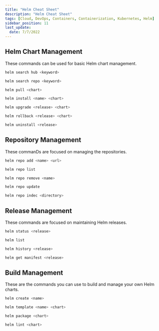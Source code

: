 ```yaml
---
title: "Helm Cheat Sheet"
description: "Helm Cheat Sheet"
tags: [Cloud, DevOps, Containers, Containerization, Kubernetes, Helm]
sidebar_position: 11
last_update:
  date: 7/7/2022
---
```




## Helm Chart Management

These commands can be used for basic Helm chart management. 

```bash
helm search hub <keyword> 
```
```bash
helm search repo <keyword>
```
```bash
helm pull <chart> 
```
```bash
helm install <name> <chart> 
```
```bash
helm upgrade <release> <chart>
```
```bash
helm rollback <release> <chart>
```
```bash
helm uninstall <release> 
```

## Repository Management

These commanDs are focused on managing the repositories.

```bash
helm repo add <name> <url>
```
```bash
helm repo list 
```
```bash
helm repo remove <name>
```
```bash
helm repo update 
```
```bash
helm repo indec <directory> 
```


## Release Management

These commands are focused on maintaining Helm releases.

```bash
helm status <release>  
```
```bash
helm list 
```
```bash
helm history <release>
```
```bash
helm get manifest <release>
```

## Build Management 

These are the commands you can use to build and manage your own Helm charts.

```bash
helm create <name> 
```
```bash
helm template <name> <chart>
```
```bash
helm package <chart> 
```
```bash
helm lint <chart> 
```


 

